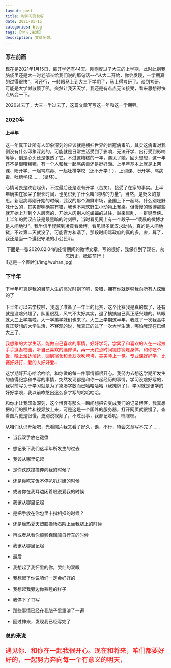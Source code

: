 ```yaml
---
layout: post
title: 时间可真快呀
date: 2021-01-15
categories: blog
tags: [学习,生活]
description: 文章金句。
---
```


### 写在前面
  现在是2021年1月15日，离开学还有44天。刚刚度过了大三的上学期，此时此刻我脑袋里还是大一时老部长给我们说的那句话---“从大二开始，你会发现，一学期真的过得很快”，可还行，一转眼马上到大三下学期了，马上得考研了。谈到考研，可能是大学懒散惯了叭，突然让我天天学，我还是有点点无法接受，看来思想得快点转变一下。


  2020过去了，大三一半过去了，这篇文章写写这一年和这一学期叭。

### 2020年

#### 上半年
这一年真正让所有人印象深刻的应该就是横扫世界的新冠病毒叭，其实这病毒对我倒没有什么印象深刻的，可能就是日常生活受到了影响，无法开学、出行受到影响等等，倒是心头还是恨透了它。不过这糟糕的一年，遇见了她，回头想想，这一年还不是很糟糕嘛，有一个人和我一起骂病毒还是挺好滴。上半年基本上就是上网课、盼开学、一起骂病毒、一起吐槽学校（还不开学！）、上网课、盼开学、骂病毒、吐槽学校……（循环）。

心情可畏是跌宕起伏，不过最后还是没有开学（苦笑），接受了在家的事实。上半年确实在家呆了很长时间，也见识到了什么叫“网络的力量”，当然，是贬义的意思。新冠病毒刚开始的时候，武汉的那个海鲜市场，全国上下一起骂，什么别吃野味什么的，其实野味确实有错，我也不喜欢野生小动物上餐桌。但慢慢的微博那些就开始上升到个人层面的，开始人肉别人吃蝙蝠的过往，越来越乱，一群键盘侠。上半年的武汉应该是最黑暗的时刻叭，当时看见网上有一个段子---“凌晨的微博才是人间地狱”。我半信半疑熬到凌晨看微博，看见很多武汉求助帖，真的是人间地狱，不过第二天就没了，可能官方和谐了，那段时间骂政府的真的多，害，算了，我还是当一个遵纪守法的小公民叭。 <br>

<center>下面是一张2020.02.04的疫情期间的微博文章，写的很好，我保存到了现在，勿忘历史，砥砺前行！</center>
![这是一个图片](/img/wuhan.jpg)


### 下半年
下半年可真是我的目前人生的高光时刻了吧，没错，拥有你就足够我向所有人炫耀的了<br>
<br>
下半年可以去学校啦，我退了准备了一年半的比赛，这个比赛我是真的累了，还有就是没啥兴趣了，队里很乱，风气不太好其实，退了搞搞自己真正感兴趣的。转眼就大三上学期啦，大一学弟学妹们也来了。大三上学期这半年，我过了一次我高中真正梦想的大学生活，不客观的说，我真正的过了一次大学生活，哪怕我现在已经大三了。<br>

<p style="color: red;">我想象的大学生活，能做自己喜欢的事情，好好学习，学累了和喜欢的人在一起拉手手逛逛校园，听自己喜欢的选修课，再一天花点时间锻炼锻炼身体，和你吃个饭，晚上溜达溜达，回到宿舍和舍友吹吹垮垮，美美睡上一觉。专业课好好学，比赛好好打，爱的人好好爱~</p>

这学期好开心哈哈哈哈，和你做的每一件事情都很开心。我努力去想这学期所发生的值得纪念和书写的事情，突然发现都是和你一起经历的事情，学习没啥好写的，我以前写关于学习就是为了凑凑字数而已哈哈哈哈（我摊牌了），学习就是该学的好好学呗，我以前咋憋出这么多字写的哈哈哈哈。<br>

和你才让我印象深刻，这个博客有那么一瞬间想把它变成我们的记录博客，我真想把咱们的照片和视频放上来，可是这是一个国外的服务器，打开网页就很慢了，查看图片更是很慢，更别说视频了，不过没事，我都记着呢，嘿嘿嘿。<br>

从咱们认识开始吧，光看照片我又看了好久，诶，不行，待会文章写不完了…… <br>

- 当我双手放在键盘
- 想记录下我们这半年所发生的过去
- 我该从哪里记起
- 是你跌跌撞撞奔向我的时候？
- 还是你吃完饭不停叭叭讨嫌的时候
- 或者你在我耳边闭着眼说爱我的时候

- 我该从哪里记起
- 是把手放在你包里十指相扣的时候？
- 还是燥热夏天塑胶操场石阶上坐我腿上的时候
- 再或者从看你颤颤巍巍骑自行车的时候

- 我该从哪里记起
- 最后
- 我想起了我怀里的你，哭红的双眼
- 我想起了你说咱们一定会好好的
- 我想起我旁边你熟睡的样子
- 我停下了书写
- 那些事情已经在我脑子里重演了一遍
- 回过神来，发现我已经写完了


### 总的来说
<p style="color: red;font-size: 20px;">遇见你、和你在一起我很开心。现在和将来，咱们都要好好的，一起努力奔向每一个有意义的明天，</p>







